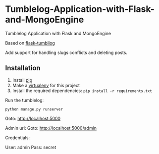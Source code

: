 Tumblelog-Application-with-Flask-and-MongoEngine
================================================

Tumblelog Application with Flask and MongoEngine

Based on [flask-tumbllog](https://github.com/rozza/flask-tumblelog)

Add support for handling slugs conflicts and deleting posts.

Installation
------------

  1. Install [pip](http://www.pip-installer.org/en/latest/installing.html)
  2. Make a [virtualenv](http://virtualenvwrapper.readthedocs.org/en/latest/#introduction) for this project
  3. Install the required dependencies: `pip install -r requirements.txt`

Run the tumblelog:
   
    python manage.py runserver

Goto: [http://localhost:5000](http://localhost:5000)

Admin url:
Goto: [http://localhost:5000/admin](http://localhost:5000/admin)

Credentials:

User: admin
Pass: secret
